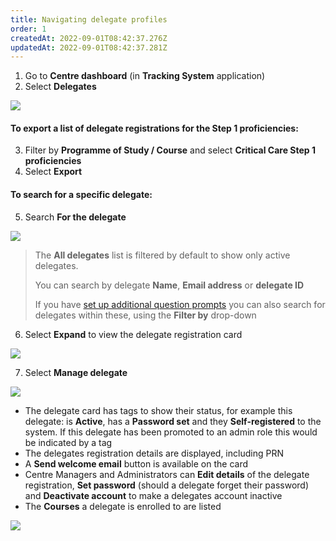 ```yaml
---
title: Navigating delegate profiles
order: 1
createdAt: 2022-09-01T08:42:37.276Z
updatedAt: 2022-09-01T08:42:37.281Z
---
```

1. Go to **Centre dashboard** (in **Tracking System** application) 
2. Select **Delegates**​

![](/img/cm-6-01-Navigating.jpg)

#### To export a list of delegate registrations for the Step 1 proficiencies:

3. Filter by **Programme of Study / Course** and select **Critical Care Step 1 proficiencies**
4. Select  **Export**

#### To search for a specific delegate:

5. Search **For the delegate​**

![](/img/cm-6-02-Navigating.jpg)

> The **All delegates** list is filtered by default to show only active delegates.  ​
>
> You can search by delegate ​**Name**, **Email address** or **delegate ID​**
>
> If you have [set up additional question prompts](/user-guide/centremanager/02-centre-management/configuring-centre-details/managing-registration-prompts) you can also search for delegates within these, using the **Filter by** drop-down​

6. Select **Expand** to view the delegate registration card​

![](/img/cm-6-03-Navigating.jpg)

7. Select **Manage delegate​**

![](/img/cm-6-04-Navigating.jpg)

* The delegate card has tags to show their status, for example this delegate: is **Active**, has a **Password set** and they **Self-registered** to the system. If this delegate has been promoted to an admin role this would be indicated by a tag 
* The delegates registration details are displayed, including PRN 
* A **Send welcome email** button is available on the card
* Centre Managers and Administrators can **Edit details** of the delegate registration, **Set password** (should a delegate forget their password) and **Deactivate account** to make a delegates account inactive
* The **Courses** a delegate is enrolled to are listed

![](/img/cm-6-05-Navigating.jpg)